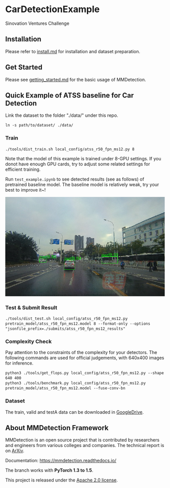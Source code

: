 # CarDetectionExample
Sinovation Ventures Challenge

## Installation

Please refer to [install.md](docs/install.md) for installation and dataset preparation.


## Get Started

Please see [getting_started.md](docs/getting_started.md) for the basic usage of MMDetection.


## Quick Example of ATSS baseline for Car Detection

Link the dataset to the folder "./data/" under this repo.
```
ln -s path/to/dataset/ ./data/
```

### Train

```
./tools/dist_train.sh local_config/atss_r50_fpn_ms12.py 8
```
Note that the model of this example is trained under 8-GPU settings. If you donot have enough GPU cards, try to adjust some related settings for efficient training.

Run `test_example.ipynb` to see detected results (see as follows) of pretrained baseline model. The baseline model is relatively weak, try your best to improve it~!

![car_detection](https://github.com/implus/CarDetectionExample/blob/master/car.png)

### Test & Submit Result

```
./tools/dist_test.sh local_config/atss_r50_fpn_ms12.py pretrain_model/atss_r50_fpn_ms12.model 8 --format-only --options "jsonfile_prefix=./submits/atss_r50_fpn_ms12_results"
```

### Complexity Check

Pay attention to the constraints of the complexity for your detectors. The following commands are used for official judgements, with 640x400 images for inference.
```
python3 ./tools/get_flops.py local_config/atss_r50_fpn_ms12.py --shape 640 400
python3 ./tools/benchmark.py local_config/atss_r50_fpn_ms12.py pretrain_model/atss_r50_fpn_ms12.model --fuse-conv-bn
```

### Dataset

The train, valid and testA data can be downloaded in [GoogleDrive](https://drive.google.com/file/d/1UvD0PZKvmO0TfQBN6FApM53l_ThLH40O/view?usp=sharing).

## About MMDetection Framework

MMDetection is an open source project that is contributed by researchers and engineers from various colleges and companies. The technical report is on [ArXiv](https://arxiv.org/abs/1906.07155).

Documentation: https://mmdetection.readthedocs.io/

The branch works with **PyTorch 1.3 to 1.5**.

This project is released under the [Apache 2.0 license](LICENSE).
